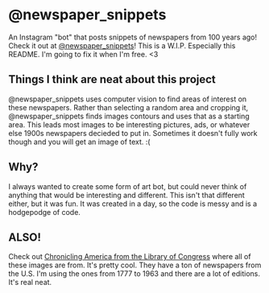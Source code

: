 # @newspaper_snippets
An Instagram "bot" that posts snippets of newspapers from 100 years ago!
Check it out at [@newspaper_snippets](https://www.instagram.com/newspaper_snippets/)!
This is a W.I.P. Especially this README. I'm going to fix it when I'm free. <3

## Things I think are neat about this project
@newspaper_snippets uses computer vision to find areas of interest on these newspapers. Rather than selecting a random area and cropping it, @newspaper_snippets finds images contours and uses that as a starting area. This leads most images to be interesting pictures, ads, or whatever else 1900s newspapers decieded to put in. Sometimes it doesn't fully work though and you will get an image of text. :(

## Why?
I always wanted to create some form of art bot, but could never think of anything that would be interesting and different. This isn't that different either, but it was fun. It was created in a day, so the code is messy and is a hodgepodge of code. 

## ALSO!
Check out [Chronicling America from the Library of Congress](https://chroniclingamerica.loc.gov/) where all of these images are from. It's pretty cool. They have a ton of newspapers from the U.S. I'm using the ones from 1777 to 1963 and there are a lot of editions. It's real neat.
